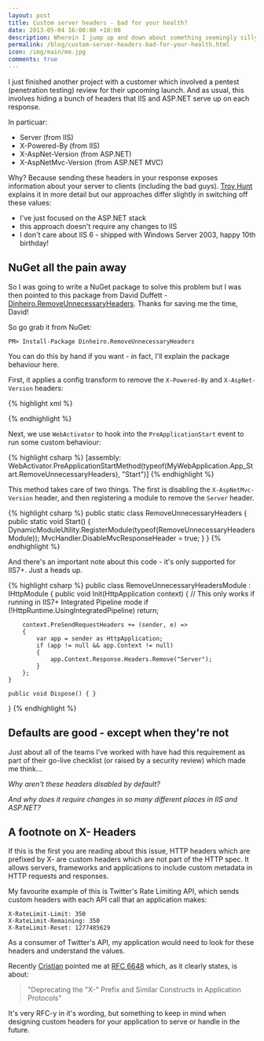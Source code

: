 ```yaml
---
layout: post
title: Custom server headers - bad for your health?
date: 2013-05-04 16:00:00 +10:00
description: Wherein I jump up and down about something seemingly silly
permalink: /blog/custom-server-headers-bad-for-your-health.html
icon: /img/main/me.jpg
comments: true
---
```


I just finished another project with a customer which involved a pentest (penetration testing) review for their upcoming launch. And as usual, this involves hiding a bunch of headers that IIS and ASP.NET serve up on each response.

In particuar:

 - Server (from IIS)
 - X-Powered-By (from IIS)
 - X-AspNet-Version (from ASP.NET)
 - X-AspNetMvc-Version (from ASP.NET MVC)

Why? Because sending these headers in your response exposes information about your server to clients (including the bad guys). [Troy Hunt](http://www.troyhunt.com/2012/02/shhh-dont-let-your-response-headers.html) explains it in more detail but our approaches differ slightly in switching off these values:

 - I've just focused on the ASP.NET stack
 - this approach doesn't require any changes to IIS
 - I don't care about IIS 6 - shipped with Windows Server 2003, happy 10th birthday!

## NuGet all the pain away

So I was going to write a NuGet package to solve this problem but I was then pointed to this package from David Duffett - [Dinheiro.RemoveUnnecessaryHeaders](https://github.com/davidduffett/Dinheiro/tree/master/Dinheiro.RemoveUnnecessaryHeaders). Thanks for saving me the time, David!

So go grab it from NuGet:

    PM> Install-Package Dinheiro.RemoveUnnecessaryHeaders

You can do this by hand if you want - in fact, I'll explain the package behaviour here.

First, it applies a config transform to remove the `X-Powered-By` and `X-AspNet-Version` headers:

{% highlight xml %}
<?xml version="1.0" encoding="utf-8" ?>
<configuration>
  <system.web>
    <httpRuntime enableVersionHeader="false" />
  </system.web>
  <system.webServer>
    <httpProtocol>
      <customHeaders>
        <remove name="X-Powered-By" />
      </customHeaders>
    </httpProtocol>
  </system.webServer>
</configuration>
{% endhighlight %}

Next, we use `WebActivator` to hook into the `PreApplicationStart` event to run some custom behaviour:

{% highlight csharp %}
[assembly: WebActivator.PreApplicationStartMethod(typeof(MyWebApplication.App_Start.RemoveUnnecessaryHeaders), "Start")]
{% endhighlight %}

This method takes care of two things. The first is disabling the `X-AspNetMvc-Version` header, and then registering a module to remove the `Server` header.

{% highlight csharp %}
public static class RemoveUnnecessaryHeaders
{
    public static void Start()
    {
        DynamicModuleUtility.RegisterModule(typeof(RemoveUnnecessaryHeadersModule));
        MvcHandler.DisableMvcResponseHeader = true;
    }
}
{% endhighlight %}

And there's an important note about this code - it's only supported for IIS7+. Just a heads up.

{% highlight csharp %}
public class RemoveUnnecessaryHeadersModule : IHttpModule
{
    public void Init(HttpApplication context)
    {
        // This only works if running in IIS7+ Integrated Pipeline mode
        if (!HttpRuntime.UsingIntegratedPipeline) return;

        context.PreSendRequestHeaders += (sender, e) =>
        {
            var app = sender as HttpApplication;
            if (app != null && app.Context != null)
            {
                app.Context.Response.Headers.Remove("Server");
            }
        };
    }

    public void Dispose() { }
}
{% endhighlight %}

## Defaults are good - except when they're not

Just about all of the teams I've worked with have had this requirement as part of their go-live checklist (or raised by a security review) which made me think...

*Why aren't these headers disabled by default?*

*And why does it require changes in so many different places in IIS and ASP.NET?*

## A footnote on X- Headers

If this is the first you are reading about this issue, HTTP headers which are prefixed by X- are custom headers which are not part of the HTTP spec. It allows servers, frameworks and applications to include custom metadata in HTTP requests and responses.

My favourite example of this is Twitter's Rate Limiting API, which sends custom headers with each API call that an application makes:

    X-RateLimit-Limit: 350
    X-RateLimit-Remaining: 350
    X-RateLimit-Reset: 1277485629

As a consumer of Twitter's API, my application would need to look for these headers and understand the values.

Recently [Cristian](http://cprieto.com) pointed me at [RFC 6648](http://tools.ietf.org/html/rfc6648) which, as it clearly states, is about:

> "Deprecating the "X-" Prefix and Similar Constructs in Application Protocols"

It's very RFC-y in it's wording, but something to keep in mind when designing custom headers for your application to serve or handle in the future.